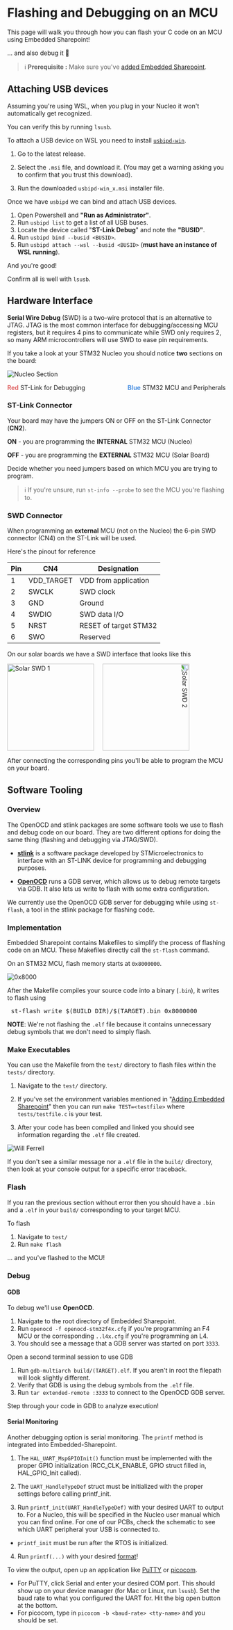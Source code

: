 # Flashing and Debugging on an MCU

This page will walk you through how you can flash your C code on an MCU using Embedded Sharepoint!

... and also debug it 🫠

> ℹ️ **Prerequisite :** 
> Make sure you've [added Embedded Sharepoint](SharepointSubmodule.md).

## Attaching USB devices

Assuming you're using WSL, when you plug in your Nucleo it won't automatically get recognized.

You can verify this by running `lsusb`.

To attach a USB device on WSL you need to install [`usbipd-win`](https://github.com/dorssel/usbipd-win/releases).

1. Go to the latest release.

2. Select the `.msi` file, and download it. (You may get a warning asking you to confirm that you trust this download).

3. Run the downloaded `usbipd-win_x.msi` installer file.

Once we have `usbipd` we can bind and attach USB devices.

1. Open Powershell and **"Run as Administrator"**.
2. Run `usbipd list` to get a list of all USB buses.
3. Locate the device called "**ST-Link Debug**" and note the **"BUSID"**.
4. Run `usbipd bind --busid <BUSID>`.
5. Run `usbipd attach --wsl --busid <BUSID>` (**must have an instance of WSL running**).

And you're good!

Confirm all is well with `lsusb`.

## Hardware Interface

**Serial Wire Debug** (SWD) is a two-wire protocol that is an alternative to JTAG. JTAG is the most common interface for debugging/accessing MCU registers, but it requires 4 pins to communicate while SWD only requires 2, so many ARM microcontrollers will use SWD to ease pin requirements.

If you take a look at your STM32 Nucleo you should notice **two** sections on the board:

![Nucleo Section](assets/NucleoDivide.png)

<div style="display: flex; justify-content: space-between;">
    <span><span style="color: #e06666; font-weight: bold;">Red</span> ST-Link for Debugging</span>
    <span><span style="color: #4a90e2; font-weight: bold;">Blue</span> STM32 MCU and Peripherals</span>
</div>

### ST-Link Connector

Your board may have the jumpers ON or OFF on the ST-Link Connector (**CN2**).

**ON** - you are programming the **INTERNAL** STM32 MCU (Nucleo)

**OFF** - you are programming the **EXTERNAL** STM32 MCU (Solar Board)

Decide whether you need jumpers based on which MCU you are trying to program.


> ℹ️ If you're unsure, run `st-info --probe` to see the MCU you're flashing to.


### SWD Connector

When programming an **external** MCU (not on the Nucleo) the 6-pin SWD connector (CN4) on the ST-Link will be used. 

Here's the pinout for reference

| Pin | CN4  | Designation                |
|-----|------|---------------------------|
| 1   | VDD_TARGET | VDD from application     |
| 2   | SWCLK      | SWD clock               |
| 3   | GND        | Ground                  |
| 4   | SWDIO      | SWD data I/O            |
| 5   | NRST       | RESET of target STM32   |
| 6   | SWO        | Reserved                |

On our solar boards we have a SWD interface that looks like this

<div style="display: flex; align-items: center; gap: 20px;">
    <img src="../assets/SWDSolarBoard.png" alt="Solar SWD 1" style="height: 200px; width: 200px; object-fit: contain;">
    <img src="../assets/AnothaOne.png" alt="Solar SWD 2" style="height: 200px; width: 200px; transform: rotate(90deg); object-fit: contain;">
</div>

After connecting the corresponding pins you'll be able to program the MCU on your board.

## Software Tooling

### Overview

The OpenOCD and stlink packages are some software tools we use to flash and debug code on our board. They are two different options for doing the same thing (flashing and debugging via JTAG/SWD).

- [**stlink**](https://github.com/stlink-org/stlink) is a software package developed by STMicroelectronics to interface with an ST-LINK device for programming and debugging purposes.

- [**OpenOCD**](https://pfeerick.github.io/InfiniTime/doc/openOCD.html) runs a GDB server, which allows us to debug remote targets via GDB. It also lets us write to flash with some extra configuration.

We currently use the OpenOCD GDB server for debugging while using `st-flash`, a tool in the stlink package for flashing code.

### Implementation

Embedded Sharepoint contains Makefiles to simplify the process of flashing code on an MCU. These Makefiles directly call the `st-flash` command.

On an STM32 MCU, flash memory starts at `0x8000000`.


![0x8000](assets/0x8000.png)


After the Makefile compiles your source code into a binary (`.bin`), it writes to flash using

<pre> st-flash write $(BUILD_DIR)/$(TARGET).bin 0x8000000 </pre>

**NOTE**: We're not flashing the `.elf` file because it contains unnecessary debug symbols that we don't need to simply flash.


### Make Executables

You can use the Makefile from the `test/` directory to flash files within the `tests/` directory.

1. Navigate to the `test/` directory.

2. If you've set the environment variables mentioned in "[Adding Embedded Sharepoint](SharepointSubmodule.md)" then you can run `make TEST=<testfile>` where `tests/testfile.c` is your test.

3. After your code has been compiled and linked you should see information regarding the `.elf` file created.

![Will Ferrell](assets/ELF.png)

If you don't see a similar message nor a `.elf` file in the `build/` directory, then look at your console output for a specific error traceback.

### Flash

If you ran the previous section without error then you should have a `.bin` and a `.elf` in your `build/` corresponding to your target MCU.

To flash

1. Navigate to `test/`
2. Run `make flash`

... and you've flashed to the MCU!

### Debug

#### GDB

To debug we'll use **OpenOCD**. 

1. Navigate to the root directory of Embedded Sharepoint.
2. Run `openocd -f openocd-stm32f4x.cfg` if you're programming an F4 MCU or the corresponding `..l4x.cfg` if you're programming an L4.
3. You should see a message that a GDB server was started on port `3333`.

Open a second terminal session to use GDB

1. Run `gdb-multiarch build/(TARGET).elf`. If you aren't in root the filepath will look slightly different.
2. Verify that GDB is using the debug symbols from the `.elf` file.
3. Run `tar extended-remote :3333` to connect to the OpenOCD GDB server.

Step through your code in GDB to analyze execution!

#### Serial Monitoring

Another debugging option is serial monitoring. The `printf` method is integrated into Embedded-Sharepoint.

1. The `HAL_UART_MspGPIOInit()` function must be implemented with the proper GPIO initialization (RCC_CLK_ENABLE, GPIO struct filled in, HAL_GPIO_Init called).

2. The `UART_HandleTypeDef` struct must be initialized with the proper settings before calling printf_init.

3. Run `printf_init(UART_HandleTypeDef)` with your desired UART to output to. For a Nucleo, this will be specified in the Nucleo user manual which you can find online. For one of our PCBs, check the schematic to see which UART peripheral your USB is connected to. 
- `printf_init` must be run after the RTOS is initialized.

4. Run `printf(...)` with your desired [format](https://www.geeksforgeeks.org/c/printf-in-c/)!

To view the output, open up an application like [PuTTY](https://www.chiark.greenend.org.uk/~sgtatham/putty/latest.html) or [picocom](https://github.com/npat-efault/picocom).

- For PuTTY, click Serial and enter your desired COM port. This should show up on your device manager (for Mac or Linux, run `lsusb`). Set the baud rate to what you configured the UART for. Hit the big open button at the bottom.
- For picocom, type in `picocom -b <baud-rate> <tty-name>` and you should be set.


